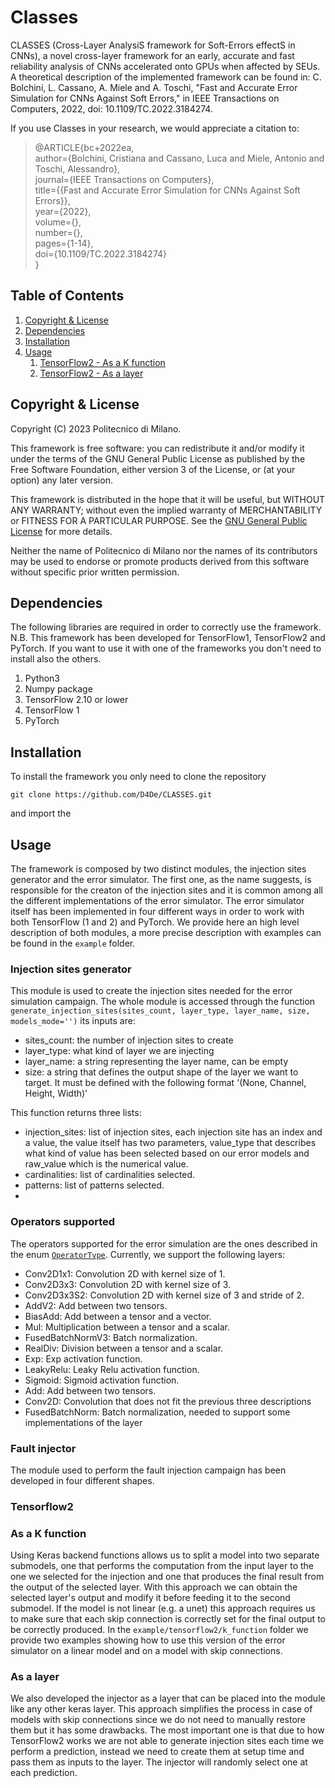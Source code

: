 # Classes
CLASSES (Cross-Layer AnalysiS framework for Soft-Errors effectS in CNNs), a novel cross-layer framework for an early, accurate and fast reliability analysis of CNNs accelerated onto GPUs when affected by SEUs.
A theoretical description of the implemented framework can be found in:
C. Bolchini, L. Cassano, A. Miele and A. Toschi, "Fast and Accurate Error Simulation for CNNs Against Soft Errors," in IEEE Transactions on Computers, 2022, doi: 10.1109/TC.2022.3184274. <br>

If you use Classes in your research, we would appreciate a citation to:

>@ARTICLE{bc+2022ea,<br>
>  author={Bolchini, Cristiana and Cassano, Luca and Miele, Antonio and Toschi, Alessandro},<br>
>  journal={IEEE Transactions on Computers}, <br>
>  title={{Fast and Accurate Error Simulation for CNNs Against Soft Errors}}, <br>
>  year={2022},<br>
>  volume={},<br>
>  number={},<br>
>  pages={1-14},<br>
>  doi={10.1109/TC.2022.3184274}<br>
>}

## Table of Contents

1. [Copyright & License](#copyright--license)
2. [Dependencies](#dependencies)
3. [Installation](#installation)
4. [Usage](#usage)
    1. [TensorFlow2 - As a K function](#as-a-k-function)
    2. [TensorFlow2 - As a layer](#as-a-layer)

## Copyright & License

Copyright (C) 2023 Politecnico di Milano.

This framework is free software: you can redistribute it and/or modify it under the terms of the GNU General Public License as published by the Free Software Foundation, either version 3 of the License, or (at your option) any later version.

This framework is distributed in the hope that it will be useful, but WITHOUT ANY WARRANTY; without even the implied warranty of MERCHANTABILITY or FITNESS FOR A PARTICULAR PURPOSE. See the [GNU General Public License](https://www.gnu.org/licenses/) for more details.

Neither the name of Politecnico di Milano nor the names of its contributors may be used to endorse or promote products derived from this software without specific prior written permission.

## Dependencies 
The following libraries are required in order to correctly use the framework. <br>
N.B. This framework has been developed for TensorFlow1, TensorFlow2 and PyTorch. If you want to use it with one of the frameworks you don't need to install also the others.

1. Python3 
2. Numpy package
3. TensorFlow 2.10 or lower
4. TensorFlow 1
5. PyTorch

## Installation 

To install the framework you only need to clone the repository 
```
git clone https://github.com/D4De/CLASSES.git
```
and import the 

## Usage

The framework is composed by two distinct modules, the injection sites generator and the error simulator. The first one, as the name suggests, is responsible for the creaton of the injection sites and it is common among all the different implementations of the error simulator. The error simulator itself has been implemented in four different ways in order to work with both TensorFlow (1 and 2) and PyTorch. We provide here an high level description of both modules, a more precise description with examples can be found in the `example` folder. 

### Injection sites generator 

This module is used to create the injection sites needed for the error simulation campaign. The whole module is accessed through the function 
`generate_injection_sites(sites_count, layer_type, layer_name, size, models_mode='')`
its inputs are:
- sites_count: the number of injection sites to create
- layer_type: what kind of layer we are injecting
- layer_name: a string representing the layer name, can be empty
- size: a string that defines the output shape of the layer we want to target. It must be defined with the following format '(None, Channel, Height, Width)' 

This function returns three lists: 
- injection_sites: list of injection sites, each injection site has an index and a value, the value itself has two parameters, value_type that describes what kind of value has been selected based on our error models and raw_value which is the numerical value. 
- cardinalities: list of cardinalities selected.
- patterns: list of patterns selected.
- 
### Operators supported
The operators supported for the error simulation are the ones described in the enum [`OperatorType`](src/operators.py). Currently, we support the following layers:
- Conv2D1x1: Convolution 2D with kernel size of 1.
- Conv2D3x3: Convolution 2D with kernel size of 3.
- Conv2D3x3S2: Convolution 2D with kernel size of 3 and stride of 2.
- AddV2: Add between two tensors.
- BiasAdd: Add between a tensor and a vector.
- Mul: Multiplication between a tensor and a scalar.
- FusedBatchNormV3: Batch normalization.
- RealDiv: Division between a tensor and a scalar.
- Exp: Exp activation function.
- LeakyRelu: Leaky Relu activation function.
- Sigmoid: Sigmoid activation function.
- Add: Add between two tensors.
- Conv2D: Convolution that does not fit the previous three descriptions
- FusedBatchNorm: Batch normalization, needed to support some implementations of the layer

### Fault injector

The module used to perform the fault injection campaign has been developed in four different shapes. 

### Tensorflow2
### As a K function

Using Keras backend functions allows us to split a model into two separate submodels, one that performs the computation from the input layer to the one we selected for the injection and one that produces the final result from the output of the selected layer. With this approach we can obtain the selected layer's output and modify it before feeding it to the second submodel.
If the model is not linear (e.g. a unet) this approach requires us to make sure that each skip connection is correctly set for the final output to be correctly produced. In the `example/tensorflow2/k_function` folder we provide two examples showing how to use this version of the error simulator on a linear model and on a model with skip connections.

### As a layer

We also developed the injector as a layer that can be placed into the module like any other keras layer. This approach simplifies the process in case of models with skip connections since we do not need to manually restore them but it has some drawbacks. The most important one is that due to how TensorFlow2 works we are not able to generate injection sites each time we perform a prediction, instead we need to create them at setup time and pass them as inputs to the layer. The injector will randomly select one at each prediction.
